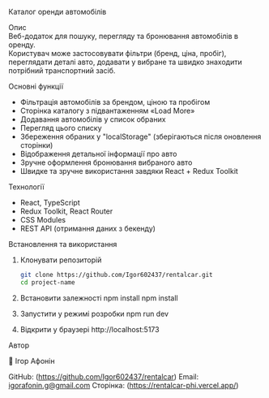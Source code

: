 Каталог оренди автомобілів

Опис  
Веб-додаток для пошуку, перегляду та бронювання автомобілів в оренду.  
Користувач може застосовувати фільтри (бренд, ціна, пробіг), переглядати деталі
авто, додавати у вибране та швидко знаходити потрібний транспортний засіб.

Основні функції

- Фільтрація автомобілів за брендом, ціною та пробігом
- Сторінка каталогу з підвантаженням «Load More»
- Додавання автомобілів у список обраних
- Перегляд цього списку
- Збереження обраних у "localStorage" (зберігаються після оновлення сторінки)
- Відображення детальної інформації про авто
- Зручне оформлення бронювання вибраного авто
- Швидке та зручне використання завдяки React + Redux Toolkit

Технології

- React, TypeScript
- Redux Toolkit, React Router
- CSS Modules
- REST API (отримання даних з бекенду)

Встановлення та використання

1. Клонувати репозиторій
   ```bash
   git clone https://github.com/Igor602437/rentalcar.git
   cd project-name
   ```
2. Встановити залежності npm install npm install

3. Запустити у режимі розробки npm run dev

4. Відкрити у браузері http://localhost:5173

Автор

👤 Ігор Афонін

GitHub: (https://github.com/Igor602437/rentalcar) Email: igorafonin.g@gmail.com
Сторінка: (https://rentalcar-phi.vercel.app/)
